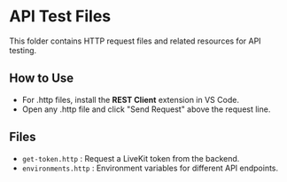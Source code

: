 # API Test Files

This folder contains HTTP request files and related resources for API testing.

## How to Use

- For .http files, install the **REST Client** extension in VS Code.
- Open any .http file and click "Send Request" above the request line.

## Files

- `get-token.http` : Request a LiveKit token from the backend.
- `environments.http` : Environment variables for different API endpoints.

